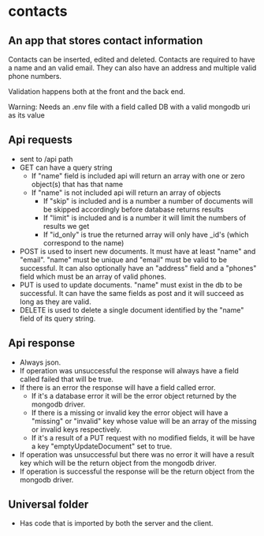 # contacts
## An app that stores contact information

Contacts can be inserted, edited and deleted.
Contacts are required to have a name and an valid email.
They can also have an address and multiple valid phone numbers.

Validation happens both at the front and the back end.

Warning: Needs an .env file with a field called DB with a valid mongodb uri as its value

## Api requests

- sent to /api path
- GET can have a query string
  - If "name" field is included api will return an array with one or zero object(s) that has that name
  - If "name" is not included api will return an array of objects
    - If "skip" is included and is a number a number of documents will be skipped accordingly before database returns results
    - If "limit" is included and is a number it will limit the numbers of results we get
    - If "id_only" is true the returned array will only have _id's (which correspond to the name)
- POST is used to insert new documents. It must have at least "name" and "email". "name" must be unique and "email" must be valid to be successful. It can also optionally have an "address" field and a "phones" field which must be an array of valid phones.
- PUT is used to update documents. "name" must exist in the db to be successful. It can have the same fields as post and it will succeed as long as they are valid.
- DELETE is used to delete a single document identified by the "name" field of its query string. 


## Api response

- Always json.
- If operation was unsuccessful the response will always have a field called failed that will be true.
- If there is an error the response will have a field called error.
  - If it's a database error it will be the error object returned by the mongodb driver.
  - If there is a missing or invalid key the error object will have a "missing" or "invalid" key whose value will be an array of the missing or invalid keys respectively.
  - If it's a result of a PUT request with no modified fields, it will be have a key "emptyUpdateDocument" set to true.
- If operation was unsuccessful but there was no error it will have a result key which will be the return object from the mongodb driver.
- If operation is successful the response will be the return object from the mongodb driver.

## Universal folder

- Has code that is imported by both the server and the client.